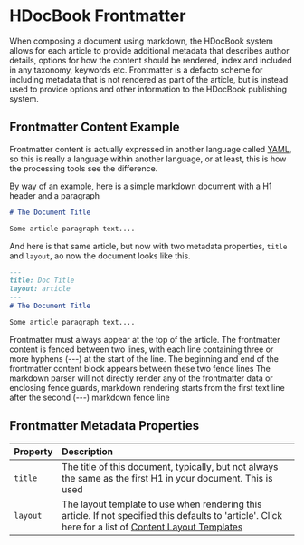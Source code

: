 # HDocBook Frontmatter

When composing a document using markdown, the HDocBook system allows for each article to provide additional 
metadata that describes author details, options for how the content should be rendered, index and 
included in any taxonomy, keywords etc.   Frontmatter is a defacto scheme for including metadata that
is not rendered as part of the article, but is instead used to provide options and other information 
to the HDocBook publishing system.

## Frontmatter Content Example
Frontmatter content is actually expressed in another language called [YAML](https://yaml.org/), so this is 
really a language within another language, or at least, this is how the processing tools see the difference. 

By way of an example, here is a simple markdown document with a H1 header and a paragraph

``` md
# The Document Title

Some article paragraph text....
```

And here is that same article, but now with two metadata properties, `title` and `layout`, ao 
now the document looks like this. 

``` md
---
title: Doc Title
layout: article
---
# The Document Title

Some article paragraph text....
```

Frontmatter must always appear at the top of the article. The frontmatter content is fenced between two 
lines, with each line containing three or more hyphens (---) at the start of the line.  The beginning and 
end of the frontmatter content block appears between these two fence lines  The markdown parser will not 
directly render any of the frontmatter data or enclosing fence guards, markdown rendering starts from the
first text line after the second (---) markdown fence line

## Frontmatter Metadata Properties

|Property|Description|
|:---|:---|
|`title`|The title of this document, typically, but not always the same as the first H1 in your document.  This is used |
|`layout`|The layout template to use when rendering this article. If not specified this defaults to 'article'. Click here for a list of [Content Layout Templates]({{BASE_PATH}}/hdocbook/layout-templates)|